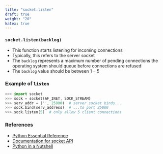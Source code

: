 ```yaml
---
title: "socket.listen"
draft: true
weight: "20"
katex: true
---
```


### `socket.listen(backlog)`
- This function starts listening for incoming connections
- Typically, this refers to the server socket
- The `backlog` represents a maximum number of pending connections the operating system should queue before connections are refused
- The `backlog` value should be between $1-5$

### Example of `listen`

```python
>>> import socket
>>> sock = socket(AF_INET, SOCK_STREAM)
>>> serv_addr = ('', 25000)  # server socket binds...
>>> sock.bind(serv_address)  # ...to port 25000
>>> sock.listen(5)  # only allow 5 client connections
```

### References
- [Python Essential Reference](http://index-of.co.uk/Python/Python%20Essential%20Reference,%20Fourth%20Edition.pdf)
- [Documentation for socket API](https://docs.python.org/3/library/socket.html)
- [Python in a Nutshell](https://www.arp.com/medias/13916546.pdf)
